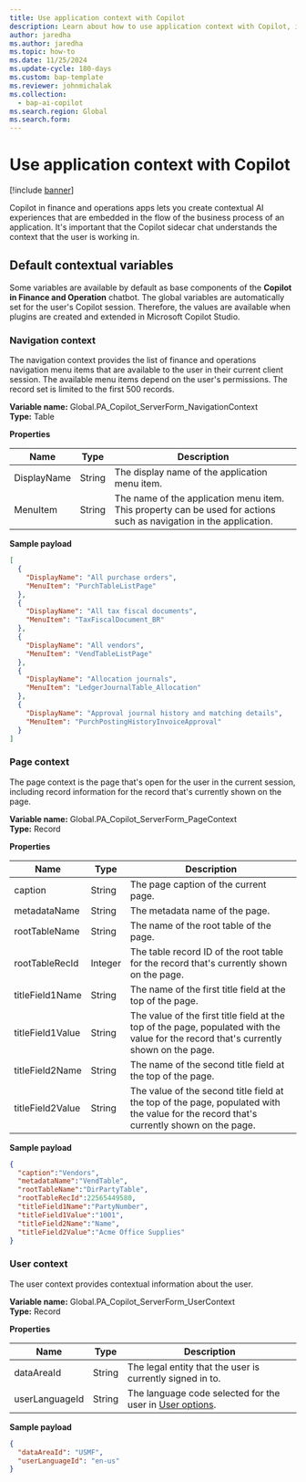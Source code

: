 ```yaml
---
title: Use application context with Copilot
description: Learn about how to use application context with Copilot, including an outline of default contextual variables, navigation context, page context, and user context.
author: jaredha
ms.author: jaredha
ms.topic: how-to
ms.date: 11/25/2024
ms.update-cycle: 180-days
ms.custom: bap-template
ms.reviewer: johnmichalak
ms.collection:
  - bap-ai-copilot
ms.search.region: Global
ms.search.form:
---
```


# Use application context with Copilot

[!include [banner](../includes/banner.md)]

Copilot in finance and operations apps lets you create contextual AI experiences that are embedded in the flow of the business process of an application. It's important that the Copilot sidecar chat understands the context that the user is working in.

## Default contextual variables

Some variables are available by default as base components of the **Copilot in Finance and Operation** chatbot. The global variables are automatically set for the user's Copilot session. Therefore, the values are available when plugins are created and extended in Microsoft Copilot Studio.

### Navigation context

The navigation context provides the list of finance and operations navigation menu items that are available to the user in their current client session. The available menu items depend on the user's permissions. The record set is limited to the first 500 records.

**Variable name:** Global.PA\_Copilot\_ServerForm\_NavigationContext<br>
**Type:** Table

**Properties**

| Name | Type | Description |
| --- | --- | --- |
| DisplayName | String | The display name of the application menu item. |
| MenuItem | String | The name of the application menu item. This property can be used for actions such as navigation in the application. |

**Sample payload**

```json
[
  {
    "DisplayName": "All purchase orders",
    "MenuItem": "PurchTableListPage"
  },
  {
    "DisplayName": "All tax fiscal documents",
    "MenuItem": "TaxFiscalDocument_BR"
  },
  {
    "DisplayName": "All vendors",
    "MenuItem": "VendTableListPage"
  },
  {
    "DisplayName": "Allocation journals",
    "MenuItem": "LedgerJournalTable_Allocation"
  },
  {
    "DisplayName": "Approval journal history and matching details",
    "MenuItem": "PurchPostingHistoryInvoiceApproval"
  }
]
```

### Page context

The page context is the page that's open for the user in the current session, including record information for the record that's currently shown on the page.

**Variable name:** Global.PA\_Copilot\_ServerForm\_PageContext<br>
**Type:** Record


**Properties**

| Name | Type | Description |
| --- | --- | --- |
| caption | String | The page caption of the current page. |
| metadataName | String | The metadata name of the page. |
| rootTableName | String | The name of the root table of the page. | 
| rootTableRecId | Integer | The table record ID of the root table for the record that's currently shown on the page. |
| titleField1Name | String | The name of the first title field at the top of the page. | 
| titleField1Value | String | The value of the first title field at the top of the page, populated with the value for the record that's currently shown on the page. |
| titleField2Name | String | The name of the second title field at the top of the page. |
| titleField2Value | String | The value of the second title field at the top of the page, populated with the value for the record that's currently shown on the page. |

**Sample payload**

```json
{
  "caption":"Vendors",
  "metadataName":"VendTable",
  "rootTableName":"DirPartyTable",
  "rootTableRecId":22565449580,
  "titleField1Name":"PartyNumber",
  "titleField1Value":"1001",
  "titleField2Name":"Name",
  "titleField2Value":"Acme Office Supplies"
}
```

### User context

The user context provides contextual information about the user.

**Variable name:** Global.PA\_Copilot\_ServerForm\_UserContext<br>
**Type:** Record

**Properties**

| Name | Type | Description |
| --- | --- | --- |
| dataAreaId | String | The legal entity that the user is currently signed in to. |
| userLanguageId | String | The language code selected for the user in [User options](../get-started/personalize-user-experience.md#system-wide-options-for-the-current-user). |

**Sample payload**

```json
{
  "dataAreaId": "USMF",
  "userLanguageId": "en-us"
}
```

